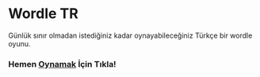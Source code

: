 # Wordle TR
 Günlük sınır olmadan istediğiniz kadar oynayabileceğiniz Türkçe bir wordle oyunu.
 
### Hemen [**Oynamak**][1] İçin Tıkla!



[1]: https://mehmetabak.github.io/Wordle-TR/

